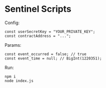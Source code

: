 # Sentinel Scripts

Config:

```
const userSecretKey = "YOUR_PRIVATE_KEY";
const contractAddress = "...";
```

Params:

```
const event_occurred = false; // true
const event_time = null; // BigInt(1220351);
```

Run:

```
npm i
node index.js
```
